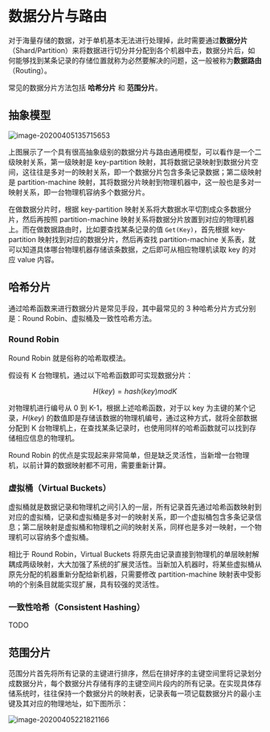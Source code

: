 # 数据分片与路由

对于海量存储的数据，对于单机基本无法进行处理掉，此时需要通过**数据分片**（Shard/Partition）来将数据进行切分并分配到各个机器中去，数据分片后，如何能够找到某条记录的存储位置就称为必然要解决的问题，这一般被称为**数据路由**（Routing）。

常见的数据分片方法包括 **哈希分片** 和 **范围分片**。

## 抽象模型

![image-20200405135715653](https://i.loli.net/2020/04/05/nI7Y8LVFPbNABk2.png)

上图展示了一个具有很高抽象级别的数据分片与路由通用模型，可以看作是一个二级映射关系，第一级映射是 key-partition 映射，其将数据记录映射到数据分片空间，这往往是多对一的映射关系，即一个数据分片包含多条记录数据；第二级映射是 partition-machine 映射，其将数据分片映射到物理机器中，这一般也是多对一映射关系，即一台物理机容纳多个数据分片。

在做数据分片时，根据 key-partition 映射关系将大数据水平切割成众多数据分片，然后再按照 partition-machine 映射关系将数据分片放置到对应的物理机器上。而在做数据路由时，比如要查找某条记录的值 `Get(Key)`，首先根据 key-partition 映射找到对应的数据分片，然后再查找 partition-machine 关系表，就可以知道具体哪台物理机器存储该条数据，之后即可从相应物理机读取 key 的对应 value 内容。

## 哈希分片

通过哈希函数来进行数据分片是常见手段，其中最常见的 3 种哈希分片方式分别是：Round Robin、虚拟桶及一致性哈希方法。

### Round Robin

Round Robin 就是俗称的哈希取模法。

假设有 K 台物理机，通过以下哈希函数即可实现数据分片：

$$H(key)=hash(key) mod K$$

对物理机进行编号从 0 到 K-1，根据上述哈希函数，对于以 key 为主键的某个记录，$H(key)$ 的数值即是存储该数据的物理机编号，通过这种方式，就将全部数据分配到 K 台物理机上，在查找某条记录时，也使用同样的哈希函数就可以找到存储相应信息的物理机。

Round Robin 的优点是实现起来非常简单，但是缺乏灵活性，当新增一台物理机，以前计算的数据映射都不可用，需要重新计算。

### 虚拟桶（Virtual Buckets）

虚拟桶就是数据记录和物理机之间引入的一层，所有记录首先通过哈希函数映射到对应的虚拟桶，记录和虚拟桶是多对一的映射关系，即一个虚拟桶包含多条记录信息；第二层映射是虚拟桶和物理机之间的映射关系，同样也是多对一映射，一个物理机可以容纳多个虚拟桶。

相比于 Round Robin，Virtual Buckets 将原先由记录直接到物理机的单层映射解耦成两级映射，大大加强了系统的扩展灵活性。当新加入机器时，将某些虚拟桶从原先分配的机器重新分配给新机器，只需要修改 partition-machine 映射表中受影响的个别条目就能实现扩展，具有较强的灵活性。

### 一致性哈希（Consistent Hashing）

TODO

## 范围分片

范围分片首先将所有记录的主键进行排序，然后在排好序的主键空间里将记录划分成数据分片，每个数据分片存储有序的主键空间片段内的所有记录。在实现具体存储系统时，往往保持一个数据分片的映射表，记录表每一项记载数据分片的最小主键及其对应的物理地址，如下图所示：

![image-20200405221821166](https://i.loli.net/2020/04/05/wLKPFUh876tmTln.png)
